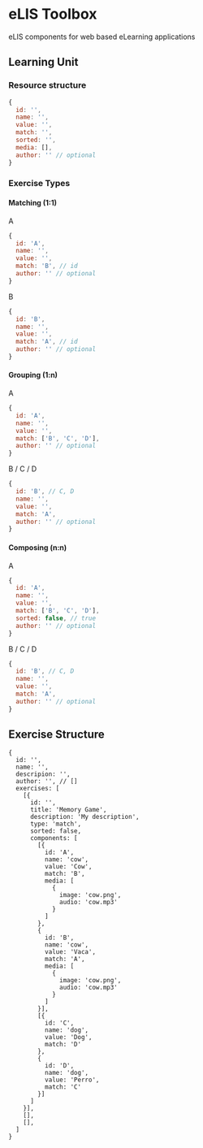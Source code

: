 # eLIS Toolbox

eLIS components for web based eLearning applications

## Learning Unit

### Resource structure

```js
{
  id: '',
  name: '',
  value: '',
  match: '',
  sorted: '',
  media: [],
  author: '' // optional
}
```

### Exercise Types

#### Matching (1:1)

A

```js
{
  id: 'A',
  name: '',
  value: '',
  match: 'B', // id
  author: '' // optional
}
```

B
```js
{
  id: 'B',
  name: '',
  value: '',
  match: 'A', // id
  author: '' // optional
}
```

#### Grouping (1:n)

A
```js
{
  id: 'A',
  name: '',
  value: '',
  match: ['B', 'C', 'D'],
  author: '' // optional
}
```

B / C / D
```js
{
  id: 'B', // C, D
  name: '',
  value: '',
  match: 'A',
  author: '' // optional
}
```

#### Composing (n:n)

A
```js
{
  id: 'A',
  name: '',
  value: '',
  match: ['B', 'C', 'D'],
  sorted: false, // true
  author: '' // optional
}
```

B / C / D
```js
{
  id: 'B', // C, D
  name: '',
  value: '',
  match: 'A',
  author: '' // optional
}
```

## Exercise Structure

```JS
{
  id: '',
  name: '',
  descripion: '',
  author: '', // []
  exercises: [
    [{
      id: '', 
      title: 'Memory Game',
      description: 'My description',
      type: 'match',
      sorted: false,
      components: [
        [{
          id: 'A',
          name: 'cow',
          value: 'Cow',
          match: 'B',
          media: [
            {
              image: 'cow.png',
              audio: 'cow.mp3'
            }
          ]
        },
        {
          id: 'B',
          name: 'cow',
          value: 'Vaca',
          match: 'A',
          media: [
            {
              image: 'cow.png',
              audio: 'cow.mp3'
            }
          ]
        }],
        [{
          id: 'C',
          name: 'dog',
          value: 'Dog',
          match: 'D'
        },
        {
          id: 'D',
          name: 'dog',
          value: 'Perro',
          match: 'C'
        }]
      ]
    }],
    [],
    [],
  ]
}
```